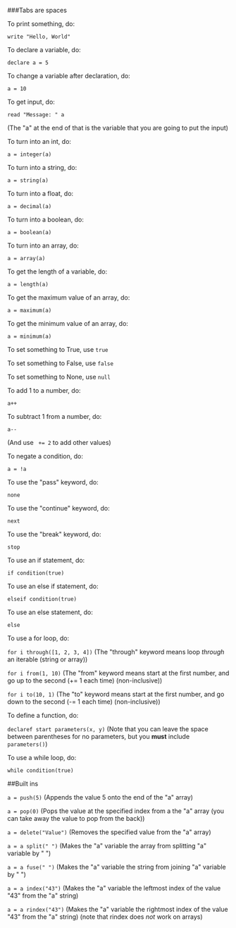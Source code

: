 ###Tabs are spaces

To print something, do:

```write "Hello, World"```

To declare a variable, do:

```declare a = 5```

To change a variable after declaration, do:

```a = 10```

To get input, do:

```read "Message: " a```

(The "a" at the end of that is the variable that you are going to put the input)

To turn into an int, do:

```a = integer(a)```

To turn into a string, do:

```a = string(a)```

To turn into a float, do:

```a = decimal(a)```

To turn into a boolean, do:

```a = boolean(a)```

To turn into an array, do:

```a = array(a)```

To get the length of a variable, do:

```a = length(a)```

To get the maximum value of an array, do:

```a = maximum(a)```

To get the minimum value of an array, do:

```a = minimum(a)```

To set something to True, use ```true```

To set something to False, use ```false```

To set something to None, use ```null```

To add 1 to a number, do:

```a++```

To subtract 1 from a number, do:

```a--```

(And use ``` += 2``` to add other values)

To negate a condition, do:

```a = !a```

To use the "pass" keyword, do:

```none```

To use the "continue" keyword, do:

```next```

To use the "break" keyword, do:

```stop```

To use an if statement, do:

```if condition(true)```

To use an else if statement, do:

```elseif condition(true)```

To use an else statement, do:

```else```

To use a for loop, do:

```for i through([1, 2, 3, 4])``` (The "through" keyword means loop *through* an iterable (string or array))

```for i from(1, 10)``` (The "from" keyword means start at the first number, and go up to the second (+= 1 each time) (non-inclusive))

```for i to(10, 1)``` (The "to" keyword means start at the first number, and go down to the second (-= 1 each time) (non-inclusive))

To define a function, do:

```declaref start parameters(x, y)``` (Note that you can leave the space between parentheses for no parameters, but you **must** include ```parameters()```)

To use a while loop, do:

```while condition(true)```

##Built ins

```a = push(5)``` (Appends the value 5 onto the end of the "a" array)

```a = pop(0)``` (Pops the value at the specified index from a the "a" array (you can take away the value to pop from the back))

```a = delete("Value")``` (Removes the specified value from the "a" array)

```a = a split(" ")``` (Makes the "a" variable the array from splitting "a" variable by " ")

```a = a fuse(" ")``` (Makes the "a" variable the string from joining "a" variable by " ")

```a = a index("43")``` (Makes the "a" variable the leftmost index of the value "43" from the "a" string)

```a = a rindex("43")``` (Makes the "a" variable the rightmost index of the value "43" from the "a" string) (note that rindex does *not* work on arrays)

